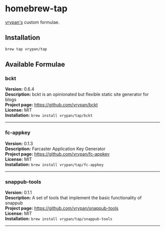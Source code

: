 # homebrew-tap

[vrypan's](https://github.com/vrypan) custom formulae.

## Installation

```bash
brew tap vrypan/tap
```

## Available Formulae

### bckt

**Version:** 0.6.4  
**Description:** bckt is an opinionated but flexible static site generator for blogs  
**Project page:** https://github.com/vrypan/bckt  
**License:** MIT  
**Installation:** `brew install vrypan/tap/bckt`

---

### fc-appkey

**Version:** 0.1.3  
**Description:** Farcaster Application Key Generator  
**Project page:** https://github.com/vrypan/fc-appkey  
**License:** MIT  
**Installation:** `brew install vrypan/tap/fc-appkey`

---

### snappub-tools

**Version:** 0.1.1  
**Description:** A set of tools that implement the basic functionality of snappub  
**Project page:** https://github.com/vrypan/snappub-tools  
**License:** MIT  
**Installation:** `brew install vrypan/tap/snappub-tools`

---

